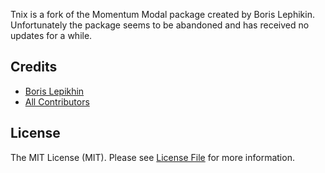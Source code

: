 Tnix is a fork of the Momentum Modal package created by Boris Lephikin. Unfortunately the package seems to be abandoned and has received no updates for a while.

## Credits

- [Boris Lepikhin](https://twitter.com/lepikhinb)
- [All Contributors](../../contributors)

## License

The MIT License (MIT). Please see [License File](LICENSE.md) for more information.
